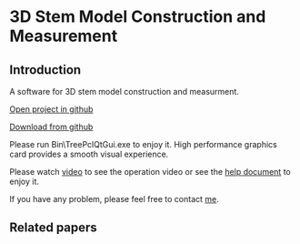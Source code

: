 # 3D Stem Model Construction and Measurement
## Introduction
A software for 3D stem model construction and measurment.
<!--
Author: Lei You et al.
-->

[Open project in github](https://github.com/leiyouxy/3DStemModel)

[Download from github](https://github.com/leiyouxy/3DStemModel/archive/master.zip)

Please run Bin\TreePclQtGui.exe to enjoy it. 
High performance graphics card provides a smooth visual experience.

Please watch [video](https://raw.githubusercontent.com/leiyouxy/3DStemModel/master/3DStemModelConstructionWithCaption.mp4) to see the operation video or see the [help document](https://raw.githubusercontent.com/leiyouxy/3DStemModel/master/Help.docx) to enjoy it.

If you have any problem, please feel free to contact [me](mailto:leiyou@xynu.edu.cn).

## Related papers

